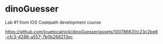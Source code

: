 # dinoGuesser
Lab #1 from IOS Codepath development course


https://github.com/jcuetocalnick/dinoGuesser/assets/100786631/c23c2be8-cfc3-4288-a557-7b0b268213ec

